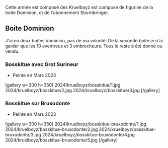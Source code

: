 
Cette armée est composé des Kruelboyz est composé de figurine de la boite Dominion, et de l'abonnement Stormbringer.

## Boite Dominion

J'ai eu deux boites dominion, pas de ma volonté. De la seconde boite je n'ai garder que les 10 eventreus et 3 embrocheurs. Tous le reste à été donné ou vendu.

### Bosskitue avec Grot Surineur

- Peinte en Mars 2023

[gallery w=300 h=350]
2024/kruelboyz/bosskitue/1.jpg
2024/kruelboyz/bosskitue/2.jpg
2024/kruelboyz/bosskitue/3.jpg
[/gallery]

### Bosskitue sur Bruxodonte

- Peinte en Mars 2023

[gallery w=300 h=350]
2024/kruelboyz/bosskitue-bruxodonte/1.jpg
2024/kruelboyz/bosskitue-bruxodonte/2.jpg
2024/kruelboyz/bosskitue-bruxodonte/3.jpg
2024/kruelboyz/bosskitue-bruxodonte/4.jpg
2024/kruelboyz/bosskitue-bruxodonte/5.jpg
[/gallery]



